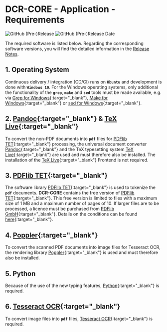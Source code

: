 # DCR-CORE - Application - Requirements

![GitHub (Pre-)Release](https://img.shields.io/github/v/release/KonnexionsGmbH/dcr-core?include_prereleases)
![GitHub (Pre-)Release Date](https://img.shields.io/github/release-date-pre/KonnexionsGmbh/dcr-core)

The required software is listed below. 
Regarding the corresponding software versions, you will find the detailed information in the [Release Notes](https://konnexionsgmbh.github.io/dcr-core/release_notes). 

## 1. Operating System

Continuous delivery / integration (CD/CI) runs on **`Ubuntu`** and development is done with **`Windows 10`**.
For the Windows operating systems, only additional the functionality of the **`grep`**, **`make`**  and **`sed`** tools must be made available, e.g. via [Grep for Windows](http://gnuwin32.sourceforge.net/packages/grep.htm){:target="_blank"}, [Make for Windows](http://gnuwin32.sourceforge.net/packages/make.htm){:target="_blank"} or [sed for Windows](http://gnuwin32.sourceforge.net/packages/sed.htm){:target="_blank"}.

## 2. [Pandoc](https://pandoc.org){:target="_blank"} & [TeX Live](https://www.tug.org/texlive){:target="_blank"}

To convert the non-PDF documents into **`pdf`** files for [PDFlib TET](https://www.pdflib.com/products/tet/){:target="_blank"} processing, 
the universal document converter [Pandoc](https://pandoc.org){:target="_blank"} 
and the TeX typesetting system [TeX Live](https://www.tug.org/texlive){:target="_blank"} are used and must therefore also be installed.
The installation of the [TeX Live](https://www.tug.org/texlive){:target="_blank"} Frontend is not required.

## 3. [PDFlib TET](https://www.pdflib.com/products/tet/){:target="_blank"}

The software library [PDFlib TET](https://www.pdflib.com/products/tet/){:target="_blank"} is used to tokenize the **`pdf`** documents. 
**DCR-CORE** contains the free version of [PDFlib TET](https://www.pdflib.com/products/tet/){:target="_blank"}. 
This free version is limited to files with a maximum size of 1 MB and a maximum number of pages of 10. 
If larger files are to be processed, a licence must be purchased from [PDFlib GmbH](https://www.pdflib.com){:target="_blank"}. 
Details on the conditions can be found [here](https://www.pdflib.com/buy/){:target="_blank"}.

## 4. [Poppler](https://poppler.freedesktop.org){:target="_blank"}

To convert the scanned PDF documents into image files for Tesseract OCR, the rendering library [Poppler](https://poppler.freedesktop.org){:target="_blank"} is used and must therefore also be installed.

## 5. Python

Because of the use of the new typing features, [Python](https://docs.python.org/3/whatsnew/3.10.html){:target="_blank"} is required.

## 6. [Tesseract OCR](https://github.com/tesseract-ocr/tesseract){:target="_blank"}

To convert image files into **`pdf`** files, [Tesseract OCR](https://github.com/tesseract-ocr/tesseract){:target="_blank"} is required.

